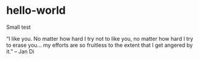 # hello-world
Small test 


“I like you. No matter how hard I try not to like you, no matter how hard I try to erase you… my efforts are so fruitless to the extent that I get angered by it.” – Jan Di
